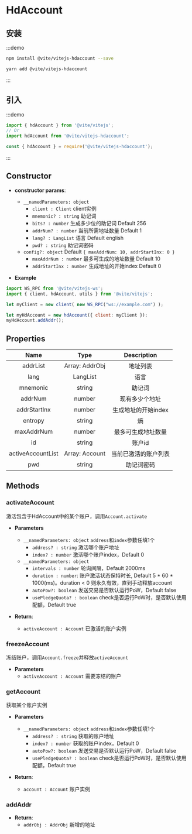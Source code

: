 # HdAccount

## 安装

:::demo
```bash tab:npm
npm install @vite/vitejs-hdaccount --save
```

```bash tab:yarn
yarn add @vite/vitejs-hdaccount
```
:::

## 引入

:::demo
```javascript tab:ES6
import { hdAccount } from '@vite/vitejs';
// Or
import hdAccount from '@vite/vitejs-hdaccount';
```

```javascript tab:require
const { hdAccount } = require('@vite/vitejs-hdaccount');
```
:::

## Constructor

- **constructor params**: 
    * `__namedParameters: object`
        - `client : Client` client实例
        - `mnemonic? : string` 助记词
        - `bits? : number` 生成多少位的助记词 Default 256
        - `addrNum? : number` 当前所需地址数量 Default 1
        - `lang? : LangList` 语言 Default english
        - `pwd? : string` 助记词密码
    * `config?: object` Default `{ maxAddrNum: 10, addrStartInx: 0 }`
        - `maxAddrNum : number` 最多可生成的地址数量 Default 10
        - `addrStartInx : number` 生成地址的开始index Default 0

- **Example**
```javascript
import WS_RPC from '@vite/vitejs-ws';
import { client, hdAccount, utils } from '@vite/vitejs';

let myClient = new client( new WS_RPC("ws://example.com") );

let myHdAccount = new hdAccount({ client: myClient });
myHdAccount.addAddr();
```

## Properties

|  Name  | Type | Description |
|:------------:|:-----:|:-----:|
| addrList | Array: AddrObj | 地址列表 |
| lang | LangList | 语言 |
| mnemonic | string | 助记词 |
| addrNum | number | 现有多少个地址 |
| addrStartInx | number | 生成地址的开始index |
| entropy | string | 熵 |
| maxAddrNum | number | 最多可生成地址数量  |
| id | string | 账户id |
| activeAccountList | Array: Account | 当前已激活的账户列表 |
| pwd | string | 助记词密码 |

## Methods

### activateAccount
激活包含于HdAccount中的某个账户，调用`Account.activate`

- **Parameters**
    * `__namedParameters: object` `address`和`index`参数任填1个
        - `address? : string` 激活哪个账户地址
        - `index? : number` 激活哪个账户index，Default 0
    * `__namedParameters: object`
        - `intervals : number` 轮询间隔，Default 2000ms
        - `duration : number`: 账户激活状态保持时长, Default 5 * 60 * 1000(ms)。duration < 0 则永久有效，直到手动释放account
        - `autoPow?: boolean` 发送交易是否默认运行PoW，Default false
        - `usePledgeQuota? : boolean` check是否运行PoW时，是否默认使用配额，Default true

- **Return**:
    * `activeAccount : Account` 已激活的账户实例

### freezeAccount
冻结账户，调用`Account.freeze`并释放`activeAccount`

- **Parameters** 
    * `activeAccount : Account` 需要冻结的账户

### getAccount
获取某个账户实例

- **Parameters**
    * `__namedParameters: object` `address`和`index`参数任填1个
        - `address? : string` 获取的账户地址
        - `index? : number` 获取的账户index，Default 0
        - `autoPow?: boolean` 发送交易是否默认运行PoW，Default false
        - `usePledgeQuota? : boolean` check是否运行PoW时，是否默认使用配额，Default true

- **Return**:
    * `account : Account` 账户实例

### addAddr

- **Return**:
    * `addrObj : AddrObj` 新增的地址
